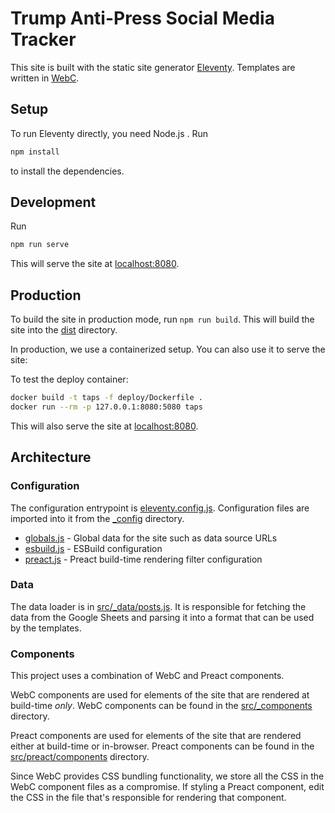 # Trump Anti-Press Social Media Tracker

This site is built with the static site generator [Eleventy](https://www.11ty.dev/). Templates are written in [WebC](https://www.11ty.dev/docs/languages/webc/).

## Setup

To run Eleventy directly, you need Node.js . Run

```sh
npm install
```

to install the dependencies.

## Development

Run

```sh
npm run serve
```

This will serve the site at [localhost:8080](http://localhost:8080/).

## Production

To build the site in production mode, run `npm run build`. This will build the site into the [dist](./dist) directory.

In production, we use a containerized setup. You can also use it to serve the site:

To test the deploy container:

```sh
docker build -t taps -f deploy/Dockerfile .
docker run --rm -p 127.0.0.1:8080:5080 taps
```

This will also serve the site at [localhost:8080](http://localhost:8080/).

## Architecture

### Configuration

The configuration entrypoint is [eleventy.config.js](./eleventy.config.js). Configuration files are imported into it from the [_config](./_config) directory.

* [globals.js](./_config/globals.js) - Global data for the site such as data source URLs
* [esbuild.js](./_config/esbuild.js) - ESBuild configuration
* [preact.js](./_config/preact.js) - Preact build-time rendering filter configuration

### Data

The data loader is in [src/_data/posts.js](./src/_data/posts.js). It is responsible for fetching the data from the Google Sheets and parsing it into a format that can be used by the templates.

### Components

This project uses a combination of WebC and Preact components.

WebC components are used for elements of the site that are rendered at build-time _only_. WebC components can be found in the [src/_components](./src/_components) directory.

Preact components are used for elements of the site that are rendered either at build-time or in-browser. Preact components can be found in the [src/preact/components](./src/preact/components) directory.

Since WebC provides CSS bundling functionality, we store all the CSS in the WebC component files as a compromise. If styling a Preact component, edit the CSS in the file that's responsible for rendering that component.